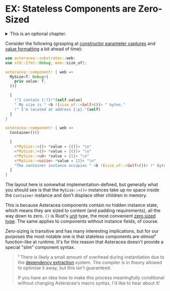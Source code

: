 # EX: Stateless Components are Zero-Sized

<details>
<summary>This is an optional chapter.</summary>

> EX-chapters don't contain necessary information on how to use Asteracea.
>
> However, they may contain interesting information about performance characteristics or tricks you can use to make your app more maintainable.

</details>

Consider the following (grasping at [constructor parameter]()[ captures]() and [value formatting]() a bit ahead of time):

```rust asteracea=Container
use asteracea::substrates::web;
use std::{fmt::Debug, mem::size_of};

asteracea::component! { web =>
  MySize<T: Debug>(
    priv value: T,
  )()

  [
    !"I contain {:?}!"(self.value)
    " My size is " <b !(size_of::<Self>())> " bytes."
    !" I'm located at address {:p}."(self)
  ]
}

asteracea::component! { web =>
  Container()()

  [
    <*MySize::<()> *value = {()}> "\n"
    <*MySize::<()> *value = {()}> "\n"
    <*MySize::<u8> *value = {1}> "\n"
    <*MySize::<usize> *value = {2}> "\n"
    "The container instance occupies " <b !(size_of::<Self>())> !" bytes at {:p}."(self)
  ]
}
```

The layout here is somewhat implementation-defined, but generally what you should see is that the `MySize::<()>` instances take up no space inside the `Container` instance and don't displace other children in memory.

This is because Asteracea components contain no hidden instance state, which means they are sized to content (and padding requirements), all the way down to zero. `()` is Rust's [unit](https://doc.rust-lang.org/stable/std/primitive.unit.html) type, the most convenient [zero sized type](https://doc.rust-lang.org/nomicon/exotic-sizes.html#zero-sized-types-zsts). The same applies to components without instance fields, of course.

Zero-sizing is transitive and has many interesting implications, but for our purposes the most notable one is that stateless components are *almost*¹ function-like at runtime. It's for this reason that Asteracea doesn't provide a special "slim" component syntax.

> ¹ There is likely a small amount of overhead during instantiation due to the [dependency extraction](../dynamic_component/dependency_extraction.md) system.
> The compiler is in theory allowed to optimise it away, but this isn't guaranteed.
>
> If you have an idea how to make this process meaningfully conditional without changing Asteracea's macro syntax, I'd like to hear about it!
